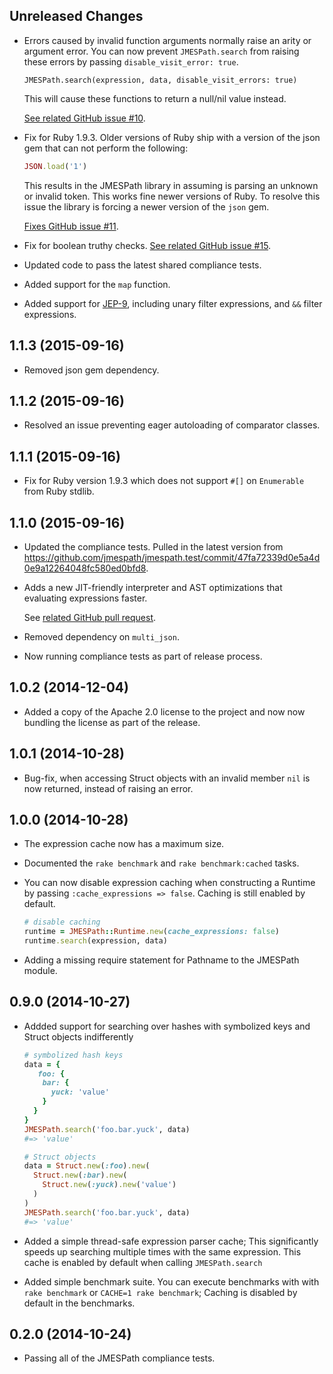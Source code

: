 Unreleased Changes
------------------

*
  Errors caused by invalid function arguments normally raise
  an arity or argument error. You can now prevent `JMESPath.search`
  from raising these errors by passing `disable_visit_error: true`.

  ```
  JMESPath.search(expression, data, disable_visit_errors: true)
  ```

  This will cause these functions to return a null/nil value instead.

  [See related GitHub issue #10](https://github.com/jmespath/jmespath.rb/pull/10).

* Fix for Ruby 1.9.3. Older versions of Ruby ship with a version of the json
  gem that can not perform the following:

  ```ruby
  JSON.load('1')
  ```

  This results in the JMESPath library in assuming is parsing an unknown or
  invalid token. This works fine newer versions of Ruby. To resolve this issue
  the library is forcing a newer version of the `json` gem.

  [Fixes GitHub issue #11](https://github.com/jmespath/jmespath.rb/issues/11).

* Fix for boolean truthy checks.
  [See related GitHub issue #15](https://github.com/jmespath/jmespath.rb/pull/15).

* Updated code to pass the latest shared compliance tests.

* Added support for the `map` function.

* Added support for [JEP-9](https://github.com/jmespath/jmespath.site/blob/master/docs/proposals/improved-filters.rst),
  including unary filter expressions, and `&&` filter expressions.

1.1.3 (2015-09-16)
------------------

* Removed json gem dependency.

1.1.2 (2015-09-16)
------------------

* Resolved an issue preventing eager autoloading of comparator classes.

1.1.1 (2015-09-16)
------------------

* Fix for Ruby version 1.9.3 which does not support `#[]`
  on `Enumerable` from Ruby stdlib.

1.1.0 (2015-09-16)
------------------

* Updated the compliance tests. Pulled in the latest version from
  https://github.com/jmespath/jmespath.test/commit/47fa72339d0e5a4d0e9a12264048fc580ed0bfd8.

* Adds a new JIT-friendly interpreter and AST optimizations that evaluating
  expressions faster.

  See [related GitHub pull request](https://github.com/jmespath/jmespath.rb/pull/4).

* Removed dependency on `multi_json`.

* Now running compliance tests as part of release process.

1.0.2 (2014-12-04)
------------------

* Added a copy of the Apache 2.0 license to the project and now
  now bundling the license as part of the release.

1.0.1 (2014-10-28)
------------------

* Bug-fix, when accessing Struct objects with an invalid member
  `nil` is now returned, instead of raising an error.

1.0.0 (2014-10-28)
------------------

* The expression cache now has a maximum size.

* Documented the `rake benchmark` and `rake benchmark:cached` tasks.

* You can now disable expression caching when constructing a Runtime by
  passing `:cache_expressions => false`. Caching is still enabled by
  default.

  ```ruby
  # disable caching
  runtime = JMESPath::Runtime.new(cache_expressions: false)
  runtime.search(expression, data)
  ```

* Adding a missing require statement for Pathname to the JMESPath module.

0.9.0 (2014-10-27)
------------------

* Addded support for searching over hashes with symbolized keys and Struct
  objects indifferently

  ```ruby
  # symbolized hash keys
  data = {
     foo: {
      bar: {
        yuck: 'value'
      }
    }
  }
  JMESPath.search('foo.bar.yuck', data)
  #=> 'value'

  # Struct objects
  data = Struct.new(:foo).new(
    Struct.new(:bar).new(
      Struct.new(:yuck).new('value')
    )
  )
  JMESPath.search('foo.bar.yuck', data)
  #=> 'value'
  ```

* Added a simple thread-safe expression parser cache; This significantly speeds
  up searching multiple times with the same expression. This cache is enabled
  by default when calling `JMESPath.search`

* Added simple benchmark suite. You can execute benchmarks with with `rake benchmark`
  or `CACHE=1 rake benchmark`; Caching is disabled by default in the benchmarks.

0.2.0 (2014-10-24)
------------------

* Passing all of the JMESPath compliance tests.

